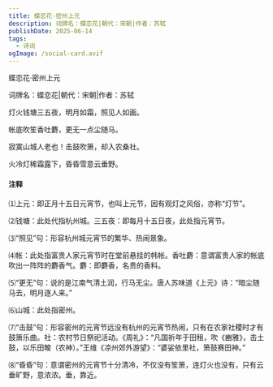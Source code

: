 ```yaml
---
title: 蝶恋花·密州上元
description: 词牌名：蝶恋花|朝代：宋朝|作者：苏轼
publishDate: 2025-06-14
tags:
  - 诗词
ogImage: /social-card.avif
---
```

蝶恋花·密州上元

词牌名：蝶恋花|朝代：宋朝|作者：苏轼

灯火钱塘三五夜，明月如霜，照见人如画。

帐底吹笙香吐麝，更无一点尘随马。

寂寞山城人老也！击鼓吹箫，却入农桑社。

火冷灯稀霜露下，昏昏雪意云垂野。


#### 注释
⑴上元：即正月十五日元宵节，也叫上元节，因有观灯之风俗，亦称“灯节”。

⑵钱塘：此处代指杭州城。三五夜：即每月十五日夜，此处指元宵节。

⑶“照见”句：形容杭州城元宵节的繁华、热闹景象。

⑷帐：此处指富贵人家元宵节时在堂前悬挂的帏帐。香吐麝：意谓富贵人家的帐底吹出一阵阵的麝香气。麝：即麝香，名贵的香料。

⑸“更无”句：说的是江南气清土润，行马无尘。唐人苏味道《上元》诗：“暗尘随马去，明月逐人来。”

⑹山城：此处指密州。

⑺“击鼓”句：形容密州的元宵节远没有杭州的元宵节热闹，只有在农家社稷时才有鼓箫乐曲。社：农村节日祭祀活动。《周礼》：“凡国祈年于田租，吹《豳雅》，击土鼓，以乐田畯（农神）。”王维《凉州郊外游望》：“婆娑依里社，箫鼓赛田神。”

⑻“昏昏”句：意谓密州的元宵节十分清冷，不仅没有笙箫，连灯火也没有，只有云垂旷野，意浓浓。垂，靠近。
